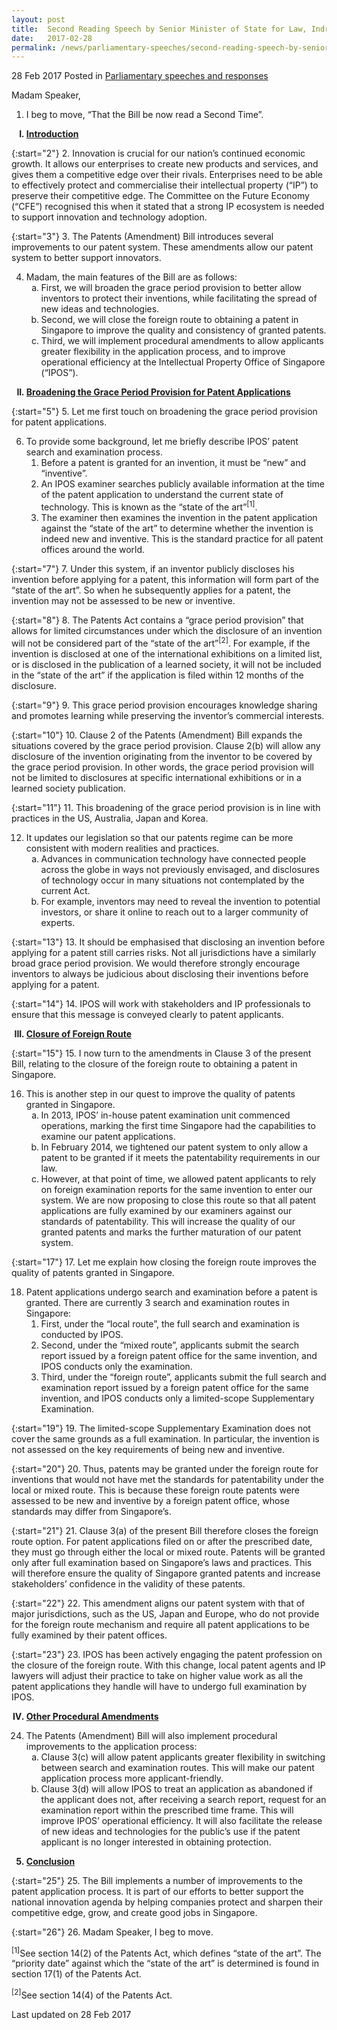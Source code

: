 ```yaml
---
layout: post
title:  Second Reading Speech by Senior Minister of State for Law, Indranee Rajah SC, on the Patents (Amendment) Bill
date:   2017-02-28
permalink: /news/parliamentary-speeches/second-reading-speech-by-senior-minister-of-state-for-law--indra4
---
```



28 Feb 2017 Posted in [Parliamentary speeches and responses](/news/parliamentary-speeches)

Madam Speaker,

1. I beg to move, “That the Bill be now read a Second Time”.

<ol style="list-style-type: upper-roman; font-weight:bold;">
<li><u>Introduction</u></li>
</ol>

{:start="2"}
2. Innovation is crucial for our nation’s continued economic growth. It allows our enterprises to create new products and services, and gives them a competitive edge over their rivals. Enterprises need to be able to effectively protect and commercialise their intellectual property (“IP”) to preserve their competitive edge. The Committee on the Future Economy (“CFE”) recognised this when it stated that a strong IP ecosystem is needed to support innovation and technology adoption.


{:start="3"}
3. The Patents (Amendment) Bill introduces several improvements to our patent system. These amendments allow our patent system to better support innovators.


<ol start="4">
<li>Madam, the main features of the Bill are as follows:

<ol style="list-style-type: lower-alpha">
<li>First, we will broaden the grace period provision to better allow inventors to protect their inventions, while facilitating the spread of new ideas and technologies.
</li>
<li>Second, we will close the foreign route to obtaining a patent in Singapore to improve the quality and consistency of granted patents.</li>
<li>Third, we will implement procedural amendments to allow applicants greater flexibility in the application process, and to improve operational efficiency at the Intellectual Property Office of Singapore (“IPOS”).

</li>
</ol>
</li>
</ol>


<ol start="2" style="list-style-type: upper-roman; font-weight:bold;">
<li><u>Broadening the Grace Period Provision for Patent Applications </u></li>
</ol>

{:start="5"}
5. Let me first touch on broadening the grace period provision for patent applications.


<ol start="6">
<li> To provide some background, let me briefly describe IPOS’ patent search and examination process.

<ol start="list-style-type: lower-alpha">
<li>Before a patent is granted for an invention, it must be “new” and “inventive”. </li>

<li>An IPOS examiner searches publicly available information at the time of the patent application to understand the current state of technology. This is known as the “state of the art”<sup>[1]</sup>. </li>

<li>The examiner then examines the invention in the patent application against the “state of the art” to determine whether the invention is indeed new and inventive. This is the standard practice for all patent offices around the world. </li>
</ol>

</li>
</ol>


{:start="7"}
7. Under this system, if an inventor publicly discloses his invention before applying for a patent, this information will form part of the “state of the art”. So when he subsequently applies for a patent, the invention may not be assessed to be new or inventive.

{:start="8"}
8. The Patents Act contains a “grace period provision” that allows for limited circumstances under which the disclosure of an invention will not be considered part of the “state of the art”<sup>[2]</sup>. For example, if the invention is disclosed at one of the international exhibitions on a limited list, or is disclosed in the publication of a learned society, it will not be included in the “state of the art” if the application is filed within 12 months of the disclosure.

{:start="9"}
9. This grace period provision encourages knowledge sharing and promotes learning while preserving the inventor’s commercial interests.

{:start="10"}
10. Clause 2 of the Patents (Amendment) Bill expands the situations covered by the grace period provision. Clause 2(b) will allow any disclosure of the invention originating from the inventor to be covered by the grace period provision. In other words, the grace period provision will not be limited to disclosures at specific international exhibitions or in a learned society publication.

{:start="11"}
11. This broadening of the grace period provision is in line with practices in the US, Australia, Japan and Korea.

<ol start="12">
<li>It updates our legislation so that our patents regime can be more consistent with modern realities and practices.

<ol style="list-style-type: lower-alpha">
<li>Advances in communication technology have connected people across the globe in ways not previously envisaged, and disclosures of technology occur in many situations not contemplated by the current Act.</li>
<li>For example, inventors may need to reveal the invention to potential investors, or share it online to reach out to a larger community of experts.</li>
</ol>

</li>
</ol>

{:start="13"}
13. It should be emphasised that disclosing an invention before applying for a patent still carries risks. Not all jurisdictions have a similarly broad grace period provision. We would therefore strongly encourage inventors to always be judicious about disclosing their inventions before applying for a patent.

{:start="14"}
14. IPOS will work with stakeholders and IP professionals to ensure that this message is conveyed clearly to patent applicants.

<ol start="3" style="list-style-type: upper-roman; font-weight: bold;">
<li><u>Closure of Foreign Route </u></li>
</ol>

{:start="15"}
15. I now turn to the amendments in Clause 3 of the present Bill, relating to the closure of the foreign route to obtaining a patent in Singapore.

<ol start="16">
<li>This is another step in our quest to improve the quality of patents granted in Singapore.

<ol style="list-style-type: lower-alpha">
<li>In 2013, IPOS’ in-house patent examination unit commenced operations, marking the first time Singapore had the capabilities to examine our patent applications.</li>
<li>In February 2014, we tightened our patent system to only allow a patent to be granted if it meets the patentability requirements in our law.</li>
<li> However, at that point of time, we allowed patent applicants to rely on foreign examination reports for the same invention to enter our system. We are now proposing to close this route so that all patent applications are fully examined by our examiners against our standards of patentability. This will increase the quality of our granted patents and marks the further maturation of our patent system.</li>
</ol>

</li>
</ol>

{:start="17"}
17. Let me explain how closing the foreign route improves the quality of patents granted in Singapore.

<ol start="18">
<li> Patent applications undergo search and examination before a patent is granted. There are currently 3 search and examination routes in Singapore:

<ol style="list-style-typer: lower-alpha">
<li> First, under the “local route”, the full search and examination is conducted by IPOS.</li>
<li>Second, under the “mixed route”, applicants submit the search report issued by a foreign patent office for the same invention, and IPOS conducts only the examination.
</li>
<li>Third, under the “foreign route”, applicants submit the full search and examination report issued by a foreign patent office for the same invention, and IPOS conducts only a limited-scope Supplementary Examination.</li>
</ol>
</li>
</ol>

{:start="19"}
19. The limited-scope Supplementary Examination does not cover the same grounds as a full examination. In particular, the invention is not assessed on the key requirements of being new and inventive.

{:start="20"}
20. Thus, patents may be granted under the foreign route for inventions that would not have met the standards for patentability under the local or mixed route. This is because these foreign route patents were assessed to be new and inventive by a foreign patent office, whose standards may differ from Singapore’s.

{:start="21"}
21. Clause 3(a) of the present Bill therefore closes the foreign route option. For patent applications filed on or after the prescribed date, they must go through either the local or mixed route. Patents will be granted only after full examination based on Singapore’s laws and practices. This will therefore ensure the quality of Singapore granted patents and increase stakeholders’ confidence in the validity of these patents.

{:start="22"}
22. This amendment aligns our patent system with that of major jurisdictions, such as the US, Japan and Europe, who do not provide for the foreign route mechanism and require all patent applications to be fully examined by their patent offices.

{:start="23"}
23. IPOS has been actively engaging the patent profession on the closure of the foreign route. With this change, local patent agents and IP lawyers will adjust their practice to take on higher value work as all the patent applications they handle will have to undergo full examination by IPOS.


<ol start="4" style="list-style-type: upper-roman; font-weight: bold;">
<li><u>Other Procedural Amendments </u></li>
</ol>

<ol start="24">
<li>The Patents (Amendment) Bill will also implement procedural improvements to the application process:

<ol style="list-style-type: lower-alpha">
<li>Clause 3(c) will allow patent applicants greater flexibility in switching between search and examination routes. This will make our patent application process more applicant-friendly.</li>
<li> Clause 3(d) will allow IPOS to treat an application as abandoned if the applicant does not, after receiving a search report, request for an examination report within the prescribed time frame. This will improve IPOS’ operational efficiency. It will also facilitate the release of new ideas and technologies for the public’s use if the patent applicant is no longer interested in obtaining protection.</li>
</ol>
</li>
</ol>

<ol start="5" style="list-style-type: uppe-roman; font-weight:bold;">
<li><u>Conclusion</u></li>
</ol>

{:start="25"}
25. The Bill implements a number of improvements to the patent application process. It is part of our efforts to better support the national innovation agenda by helping companies protect and sharpen their competitive edge, grow, and create good jobs in Singapore.

{:start="26"}
26. Madam Speaker, I beg to move.

<sup>[1]</sup>See section 14(2) of the Patents Act, which defines “state of the art”. The “priority date” against which the “state of the art” is determined is found in section 17(1) of the Patents Act. 

<sup>[2]</sup>See section 14(4) of the Patents Act. 

<p class="right-side-updated">Last updated on 28 Feb 2017</p>
